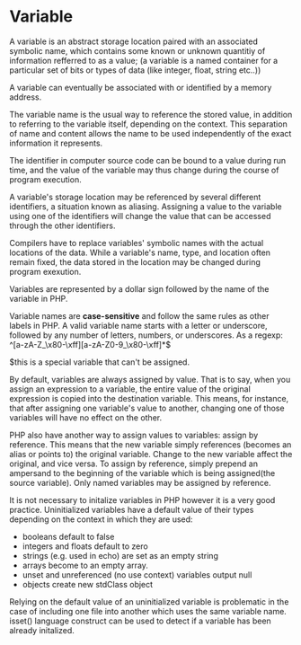 <!DOCTYPE html>
<html>
	<body>
		<h1>Variable</h1>
		<p>A variable is an abstract storage location paired with an associated symbolic name, which contains some known or unknown quantitiy of information refferred to as a value; (a variable is a named container for a particular set of bits or types of data (like integer, float, string etc..))</p>
		<p>A variable can eventually be associated with or identified by a memory address.</p>
		<p>The variable name is the usual way to reference the stored value, in addition to referring to the variable itself, depending on the context. This separation of name and content allows the name to be used independently of the exact information it represents.</p>
		<p>The identifier in computer source code can be bound to a value during run time, and the value of the variable may thus change during the course of program execution.</p>
		<p>A variable's storage location may be referenced by several different identifiers, a situation known as aliasing. Assigning a value to the variable using one of the identifiers will change the value that can be accessed through the other identifiers.</p>
		<p>Compilers have to replace variables' symbolic names with the actual locations of the data. While a variable's name, type, and location often remain fixed, the data stored in the location may be changed during program exexution.</p>
		<p>Variables are represented by a dollar sign followed by the name of the variable in PHP.</p>
		<p>Variable names are <b>case-sensitive</b> and follow the same rules as other labels in PHP. A valid variable name starts with a letter or underscore, followed by any number of letters, numbers, or underscores. As a regexp: ^[a-zA-Z_\x80-\xff][a-zA-Z0-9_\x80-\xff]*$</p>
		<p>$this is a special variable that can't be assigned.</p>
		<p>By default, variables are always assigned by value. That is to say, when you assign an expression to a variable, the entire value of the original expression is copied into the destination variable. This means, for instance, that after assigning one variable's value to another, changing one of those variables will have no effect on the other.</p>
		<p>PHP also have another way to assign values to variables: assign by reference. This means that the new variable simply references (becomes an alias or points to) the original variable. Change to the new variable affect the original, and vice versa. To assign by reference, simply prepend an ampersand to the beginning of the variable which is being assigned(the source variable). Only named variables may be assigned by reference.</p>
		<p>It is not necessary to initalize variables in PHP however it is a very good practice. Uninitialized variables have a default value of their types depending on the context in which they are used:
<ul>
<li>booleans default to false</li>
<li>integers and floats default to zero</li>
<li>strings (e.g. used in echo) are set as an empty string</li>
<li>arrays become to an empty array.</li>
<li>unset and unreferenced (no use context) variables output null</li>
<li>objects create new stdClass object</li>
</ul>
Relying on the default value of an uninitialized variable is problematic in the case of including one file into another which uses the same variable name. isset() language construct can be used to detect if a variable has been already initalized.
</p>
	</body>

